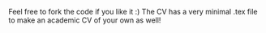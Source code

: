 Feel free to fork the code if you like it :)
The CV has a very minimal .tex file to make an academic CV of your own as well!
